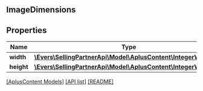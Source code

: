 ## ImageDimensions

## Properties

Name | Type | Description | Notes
------------ | ------------- | ------------- | -------------
**width** | [**\Evers\SellingPartnerApi\Model\AplusContent\IntegerWithUnits**](IntegerWithUnits.md) |  |
**height** | [**\Evers\SellingPartnerApi\Model\AplusContent\IntegerWithUnits**](IntegerWithUnits.md) |  |

[[AplusContent Models]](../) [[API list]](../../Api) [[README]](../../../README.md)
